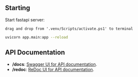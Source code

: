 ## Starting
Start fastapi server:
```
drag and drop from '.venv/Scripts/activate.ps1' to terminal
```

```bash
uvicorn app.main:app --reload
```

## API Documentation

- **/docs**: [Swagger UI for API documentation](http://127.0.0.1:8000/docs).
- **/redoc**: [ReDoc UI for API documentation](http://127.0.0.1:8000/redoc).